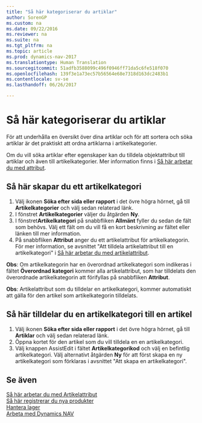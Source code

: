 ```yaml
---
title: "Så här kategoriserar du artiklar"
author: SorenGP
ms.custom: na
ms.date: 09/22/2016
ms.reviewer: na
ms.suite: na
ms.tgt_pltfrm: na
ms.topic: article
ms.prod: dynamics-nav-2017
ms.translationtype: Human Translation
ms.sourcegitcommit: 51adfb3588099c496f0946ff71da5c6fe518f070
ms.openlocfilehash: 139f3e1a73ec57b56564e68e7318d163dc2483b1
ms.contentlocale: sv-se
ms.lasthandoff: 06/26/2017

---
```


# <a name="how-to-categorize-items"></a>Så här kategoriserar du artiklar
För att underhålla en översikt över dina artiklar och för att sortera och söka artiklar är det praktiskt att ordna artiklarna i artikelkategorier.

Om du vill söka artiklar efter egenskaper kan du tilldela objektattribut till artiklar och även till artikelkategorier. Mer information finns i [Så här arbetar du med attribut](inventory-how-work-item-attributes.md).

## <a name="to-create-an-item-category"></a>Så här skapar du ett artikelkategori
1. Välj ikonen **Söka efter sida eller rapport** i det övre högra hörnet, gå till **Artikelkategorier** och välj sedan relaterad länk.
2. I fönstret **Artikelkategorier** väljer du åtgärden **Ny**.
3. I fönstret**Artikelkategori** på snabbfliken **Allmänt** fyller du sedan de fält som behövs. Välj ett fält om du vill få en kort beskrivning av fältet eller länken till mer information.
4. På snabbfliken **Attribut** anger du ett artikelattribut för artikelkategorin. För mer information, se avsnittet "Att tilldela artikelattribut till en artikelkategori" i [Så här arbetar du med artikelattribut](inventory-how-work-item-attributes.md).

**Obs**: Om artikelkategorin har en överordnad artikelkategori som indikeras i fältet **Överordnad kategori** kommer alla artikelattribut, som har tilldelats den överordnade artikelkategorin att förifyllas på snabbfliken **Attribut**.

**Obs**: Artikelattribut som du tilldelar en artikelkategori, kommer automatiskt att gälla för den artikel som artikelkategorin tilldelats.

## <a name="to-assign-an-item-category-to-an-item"></a>Så här tilldelar du en artikelkategori till en artikel
1. Välj ikonen **Söka efter sida eller rapport** i det övre högra hörnet, gå till **Artiklar** och välj sedan relaterad länk.
2. Öppna kortet för den artikel som du vill tilldela en en artikelkategori.
3. Välj knappen AssistEdit i fältet **Artikelkategorikod** och välj en befintlig artikelkategori. Välj alternativt åtgärden **Ny** för att först skapa en ny artikelkategori som förklaras i avsnittet "Att skapa en artikelkategori".

## <a name="see-also"></a>Se även  
[Så här arbetar du med Artikelattribut](inventory-how-work-item-attributes.md)  
[Så här registrerar du nya produkter](inventory-how-register-new-products.md)  
[Hantera lager](inventory-manage-inventory.md)  
[Arbeta med Dynamics NAV](ui-work-product.md)

